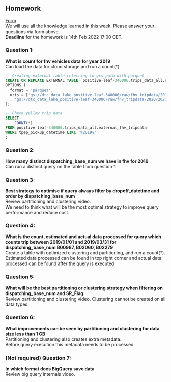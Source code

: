 ## Homework
[Form](https://forms.gle/ytzVYUh2RptgkvF79)  
We will use all the knowledge learned in this week. Please answer your questions via form above.  
**Deadline** for the homework is 14th Feb 2022 17:00 CET.

### Question 1: 
**What is count for fhv vehicles data for year 2019**  
Can load the data for cloud storage and run a count(*)

```sql
-- Creating external table referring to gcs path with parquet
CREATE OR REPLACE EXTERNAL TABLE `positive-leaf-340006.trips_data_all.external_fhv_tripdata`
OPTIONS (
  format = 'parquet',
  uris = ['gs://dtc_data_lake_positive-leaf-340006/raw/fhv_tripdata/2019/2019-*.parquet'
  , 'gs://dtc_data_lake_positive-leaf-340006/raw/fhv_tripdata/2020/2020-*.parquet']
);
```

```sql
-- Check yellow trip data
SELECT 
    COUNT(*) 
FROM positive-leaf-340006.trips_data_all.external_fhv_tripdata 
WHERE tpep_pickup_datetime LIKE '%2019%'
;
```

### Question 2: 
**How many distinct dispatching_base_num we have in fhv for 2019**  
Can run a distinct query on the table from question 1

### Question 3: 
**Best strategy to optimise if query always filter by dropoff_datetime and order by dispatching_base_num**  
Review partitioning and clustering video.   
We need to think what will be the most optimal strategy to improve query 
performance and reduce cost.

### Question 4: 
**What is the count, estimated and actual data processed for query which counts trip between 2019/01/01 and 2019/03/31 for dispatching_base_num B00987, B02060, B02279**  
Create a table with optimized clustering and partitioning, and run a 
count(*). Estimated data processed can be found in top right corner and
actual data processed can be found after the query is executed.

### Question 5: 
**What will be the best partitioning or clustering strategy when filtering on dispatching_base_num and SR_Flag**  
Review partitioning and clustering video. 
Clustering cannot be created on all data types.

### Question 6: 
**What improvements can be seen by partitioning and clustering for data size less than 1 GB**  
Partitioning and clustering also creates extra metadata.  
Before query execution this metadata needs to be processed.

### (Not required) Question 7: 
**In which format does BigQuery save data**  
Review big query internals video.
